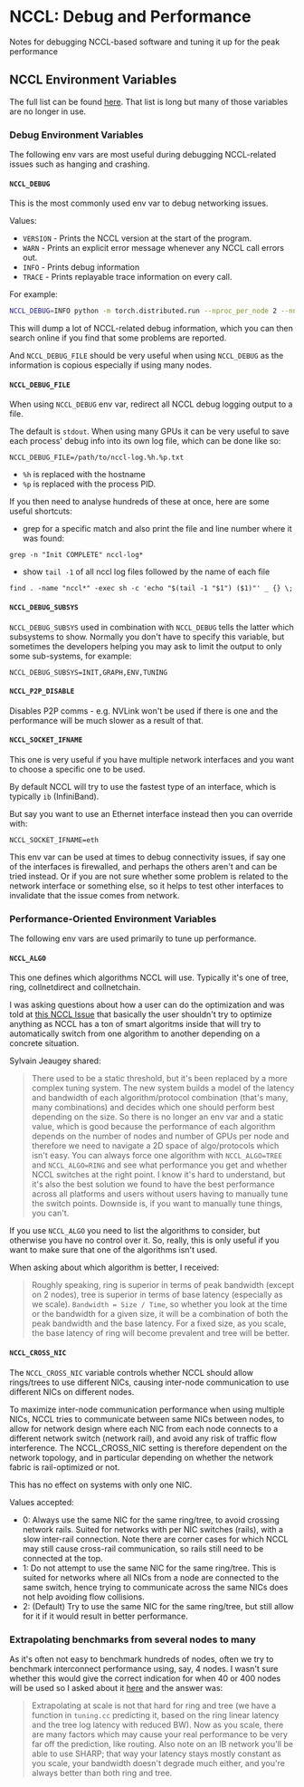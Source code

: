 # NCCL: Debug and Performance

Notes for debugging NCCL-based software and tuning it up for the peak performance




## NCCL Environment Variables

The full list can be found [here](https://docs.nvidia.com/deeplearning/nccl/user-guide/docs/env.html). That list is long but many of those variables are no longer in use.


### Debug Environment Variables

The following env vars are most useful during debugging NCCL-related issues such as hanging and crashing.


#### `NCCL_DEBUG`

This is the most commonly used env var to debug networking issues.

Values:
- `VERSION` - Prints the NCCL version at the start of the program.
- `WARN` - Prints an explicit error message whenever any NCCL call errors out.
- `INFO` - Prints debug information
- `TRACE` - Prints replayable trace information on every call.

For example:

```bash
NCCL_DEBUG=INFO python -m torch.distributed.run --nproc_per_node 2 --nnodes 1 torch-distributed-gpu-test.py
```

This will dump a lot of NCCL-related debug information, which you can then search online if you find that some problems are reported.

And `NCCL_DEBUG_FILE` should be very useful when using `NCCL_DEBUG` as the information is copious especially if using many nodes.



#### `NCCL_DEBUG_FILE`

When using `NCCL_DEBUG` env var, redirect all NCCL debug logging output to a file.

The default is `stdout`. When using many GPUs it can be very useful to save each process' debug info into its own log file, which can be done like so:

```
NCCL_DEBUG_FILE=/path/to/nccl-log.%h.%p.txt
```

- `%h` is replaced with the hostname
- `%p` is replaced with the process PID.

If you then need to analyse hundreds of these at once, here are some useful shortcuts:

- grep for a specific match and also print the file and line number where it was found:

```
grep -n "Init COMPLETE" nccl-log*
```

- show `tail -1` of all nccl log files followed by the name of each file

```
find . -name "nccl*" -exec sh -c 'echo "$(tail -1 "$1") ($1)"' _ {} \;
```



#### `NCCL_DEBUG_SUBSYS`

`NCCL_DEBUG_SUBSYS` used in combination with `NCCL_DEBUG` tells the latter which subsystems to show. Normally you don't have to specify this variable, but sometimes the developers helping you may ask to limit the output to only some sub-systems, for example:

```
NCCL_DEBUG_SUBSYS=INIT,GRAPH,ENV,TUNING
```



#### `NCCL_P2P_DISABLE`

Disables P2P comms - e.g. NVLink won't be used if there is one and the performance will be much slower as a result of that.


#### `NCCL_SOCKET_IFNAME`

This one is very useful if you have multiple network interfaces and you want to choose a specific one to be used.

By default NCCL will try to use the fastest type of an interface, which is typically `ib` (InfiniBand).

But say you want to use an Ethernet interface instead then you can override with:

```
NCCL_SOCKET_IFNAME=eth
```

This env var can be used at times to debug connectivity issues, if say one of the interfaces is firewalled, and perhaps the others aren't and can be tried instead. Or if you are not sure whether some problem is related to the network interface or something else, so it helps to test other interfaces to invalidate that the issue comes from network.


### Performance-Oriented Environment Variables

The following env vars are used primarily to tune up performance.


#### `NCCL_ALGO`

This one defines which algorithms NCCL will use. Typically it's one of tree, ring, collnetdirect and collnetchain.

I was asking questions about how a user can do the optimization and was told at [this NCCL Issue](https://github.com/NVIDIA/nccl/issues/790) that basically the user shouldn't try to optimize anything as NCCL has a ton of smart algoritms inside that will try to automatically switch from one algorithm to another depending on a concrete situation.

Sylvain Jeaugey shared:

> There used to be a static threshold, but it's been replaced by a more complex tuning system. The new system builds a model of the latency and bandwidth of each algorithm/protocol combination (that's many, many combinations) and decides which one should perform best depending on the size. So there is no longer an env var and a static value, which is good because the performance of each algorithm depends on the number of nodes and number of GPUs per node and therefore we need to navigate a 2D space of algo/protocols which isn't easy. You can always force one algorithm with `NCCL_ALGO=TREE` and `NCCL_ALGO=RING` and see what performance you get and whether NCCL switches at the right point. I know it's hard to understand, but it's also the best solution we found to have the best performance across all platforms and users without users having to manually tune the switch points. Downside is, if you want to manually tune things, you can't.

If you use `NCCL_ALGO` you need to list the algorithms to consider, but otherwise you have no control over it. So, really, this is only useful if you want to make sure that one of the algorithms isn't used.

When asking about which algorithm is better, I received:

> Roughly speaking, ring is superior in terms of peak bandwidth (except on 2 nodes), tree is superior in terms of base latency (especially as we scale). `Bandwidth = Size / Time`, so whether you look at the time or the bandwidth for a given size, it will be a combination of both the peak bandwidth and the base latency. For a fixed size, as you scale, the base latency of ring will become prevalent and tree will be better.


#### `NCCL_CROSS_NIC`

The `NCCL_CROSS_NIC` variable controls whether NCCL should allow rings/trees to use different NICs, causing inter-node communication to use different NICs on different nodes.

To maximize inter-node communication performance when using multiple NICs, NCCL tries to communicate between same NICs between nodes, to allow for network design where each NIC from each node connects to a different network switch (network rail), and avoid any risk of traffic flow interference. The NCCL_CROSS_NIC setting is therefore dependent on the network topology, and in particular depending on whether the network fabric is rail-optimized or not.

This has no effect on systems with only one NIC.

Values accepted:

- 0: Always use the same NIC for the same ring/tree, to avoid crossing network rails. Suited for networks with per NIC switches (rails), with a slow inter-rail connection. Note there are corner cases for which NCCL may still cause cross-rail communication, so rails still need to be connected at the top.
- 1: Do not attempt to use the same NIC for the same ring/tree. This is suited for networks where all NICs from a node are connected to the same switch, hence trying to communicate across the same NICs does not help avoiding flow collisions.
- 2: (Default) Try to use the same NIC for the same ring/tree, but still allow for it if it would result in better performance.


### Extrapolating benchmarks from several nodes to many

As it's often not easy to benchmark hundreds of nodes, often we try to benchmark interconnect performance using, say, 4 nodes. I wasn't sure whether this would give the correct indication for when 40 or 400 nodes will be used so I asked about it [here](https://github.com/NVIDIA/nccl/issues/790) and the answer was:

> Extrapolating at scale is not that hard for ring and tree (we have a function in `tuning.cc` predicting it, based on the ring linear latency and the tree log latency with reduced BW). Now as you scale, there are many factors which may cause your real performance to be very far off the prediction, like routing. Also note on an IB network you'll be able to use SHARP; that way your latency stays mostly constant as you scale, your bandwidth doesn't degrade much either, and you're always better than both ring and tree.
